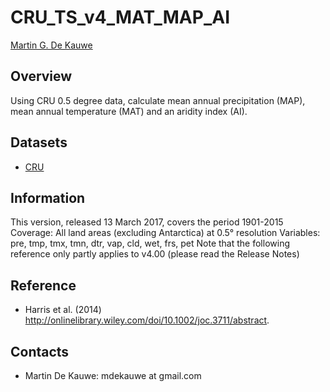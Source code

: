 # CRU_TS_v4_MAT_MAP_AI

[Martin G. De Kauwe](https://mdekauwe.github.io/)

## Overview

Using CRU 0.5 degree data, calculate mean annual precipitation (MAP), mean annual temperature (MAT) and an aridity index (AI).

## Datasets

* [CRU](https://crudata.uea.ac.uk/cru/data/hrg/)

## Information

This version, released 13 March 2017, covers the period 1901-2015
Coverage: All land areas (excluding Antarctica) at 0.5° resolution
Variables: pre, tmp, tmx, tmn, dtr, vap, cld, wet, frs, pet
Note that the following reference only partly applies to v4.00 (please read the Release Notes)


## Reference

* Harris et al. (2014) http://onlinelibrary.wiley.com/doi/10.1002/joc.3711/abstract. 

## Contacts

- Martin De Kauwe: mdekauwe at gmail.com
